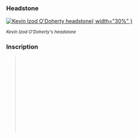 ### Headstone  

[![Kevin Izod O'Doherty headstone](../assets/kevin-izod-odoherty-headstone.jpg){ width="30%" }](../assets/kevin-izod-odoherty-headstone.jpg)

*<small>Kevin Izod O'Doherty's headstone</small>*

### Inscription

> <br>
> <br>
> <br>
> <br>
> <br>
> <br>
> <br>
> <br>
> <br>
> <br>
> <br>
> <br>
